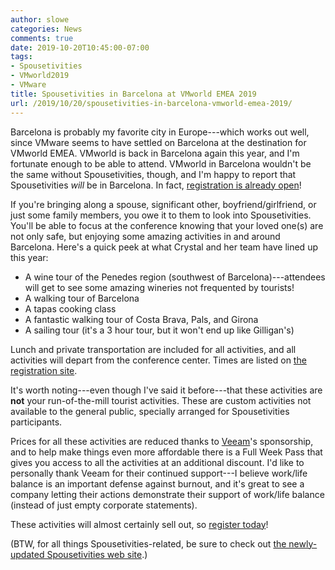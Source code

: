 ```yaml
---
author: slowe
categories: News
comments: true
date: 2019-10-20T10:45:00-07:00
tags:
- Spousetivities
- VMworld2019
- VMware
title: Spousetivities in Barcelona at VMworld EMEA 2019
url: /2019/10/20/spousetivities-in-barcelona-vmworld-emea-2019/
---
```


Barcelona is probably my favorite city in Europe---which works out well, since VMware seems to have settled on Barcelona at the destination for VMworld EMEA. VMworld is back in Barcelona again this year, and I'm fortunate enough to be able to attend. VMworld in Barcelona wouldn't be the same without Spousetivities, though, and I'm happy to report that Spousetivities _will_ be in Barcelona. In fact, [registration is already open][link-1]!<!--more-->

If you're bringing along a spouse, significant other, boyfriend/girlfriend, or just some family members, you owe it to them to look into Spousetivities. You'll be able to focus at the conference knowing that your loved one(s) are not only safe, but enjoying some amazing activities in and around Barcelona. Here's a quick peek at what Crystal and her team have lined up this year:

* A wine tour of the Penedes region (southwest of Barcelona)---attendees will get to see some amazing wineries not frequented by tourists!
* A walking tour of Barcelona
* A tapas cooking class
* A fantastic walking tour of Costa Brava, Pals, and Girona
* A sailing tour (it's a 3 hour tour, but it won't end up like Gilligan's)

Lunch and private transportation are included for all activities, and all activities will depart from the conference center. Times are listed on [the registration site][link-1].

It's worth noting---even though I've said it before---that these activities are **not** your run-of-the-mill tourist activities. These are custom activities not available to the general public, specially arranged for Spousetivities participants.

Prices for all these activities are reduced thanks to [Veeam][link-2]'s sponsorship, and to help make things even more affordable there is a Full Week Pass that gives you access to all the activities at an additional discount. I'd like to personally thank Veeam for their continued support---I believe work/life balance is an important defense against burnout, and it's great to see a company letting their actions demonstrate their support of work/life balance (instead of just empty corporate statements).

These activities will almost certainly sell out, so [register today][link-1]!

(BTW, for all things Spousetivities-related, be sure to check out [the newly-updated Spousetivities web site][link-3].)

[link-1]: https://spousetivities.ticketleap.com/spousetivities-barcelona-2019/
[link-2]: https://www.veeam.com/
[link-3]: http://spousetivities.com/
